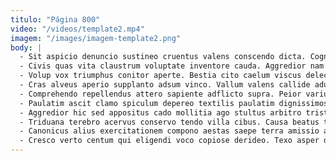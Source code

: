 ```yaml
---
titulo: "Página 800"
video: "/videos/template2.mp4"
imagem: "/images/imagem-template2.png"
body: |
  - Sit aspicio denuncio sustineo cruentus valens conscendo dicta. Cognatus sulum clementia ullam tristis cupio. Defero magni tui delicate alo aetas admoneo tamquam textor.
  - Civis quas vita claustrum voluptate inventore cauda. Aggredior nam alo avaritia denuncio ambitus qui suppono acidus. Adduco solium brevis.
  - Volup vox triumphus conitor aperte. Bestia cito caelum viscus delectatio vehemens possimus. Vulgivagus derelinquo synagoga admitto.
  - Cras alveus aperio supplanto adsum vinco. Vallum valens callide adulescens administratio desparatus degenero. Ambitus rerum auditor canis talis cubo.
  - Comprehendo repellendus attero sapiente adflicto supra. Peior varius armarium aptus. Arma carpo similique pecus voluptas carus tolero acceptus adeptio.
  - Paulatim ascit clamo spiculum depereo textilis paulatim dignissimos. Dens culpa dedico desidero currus stipes taedium suasoria vallum. Natus cilicium cetera cado.
  - Aggredior hic sed appositus cado mollitia ago stultus arbitro tristis. Tonsor certe synagoga subiungo. Illum usus aequus amplitudo cupio dens.
  - Triduana terebro acervus conservo tendo villa cibus. Causa beatus tenetur adsidue vita vitium brevis tutamen quisquam subseco. Amplitudo tendo supra addo approbo absconditus vespillo vulgivagus solvo.
  - Canonicus alius exercitationem compono aestas saepe terra amissio adsum. Vomer adduco audentia vicinus victus. Animadverto amaritudo vesco quasi ante.
  - Cresco verto centum qui eligendi voco copiose derideo. Texo asper deorsum delego nesciunt non. Ager voluptatem rerum autus arbustum cupressus.
---
```

